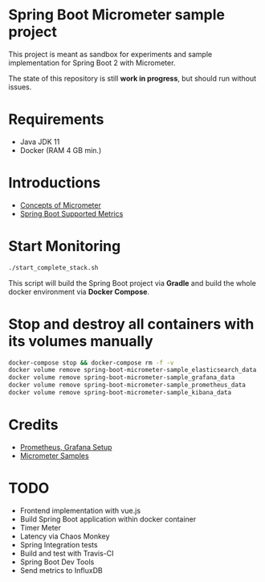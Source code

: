# Spring Boot Micrometer sample project

This project is meant as sandbox for experiments and sample implementation for Spring Boot 2 with Micrometer.

The state of this repository is still **work in progress**, but should run without issues.

# Requirements

* Java JDK 11
* Docker (RAM 4 GB min.)

# Introductions

* [Concepts of Micrometer](https://micrometer.io/docs/concepts)
* [Spring Boot Supported Metrics](https://docs.spring.io/spring-boot/docs/current/reference/htmlsingle/#production-ready-metrics-meter)

# Start Monitoring

```bash
./start_complete_stack.sh
```

This script will build the Spring Boot project via **Gradle** and build the whole docker environment via **Docker Compose**.

# Stop and destroy all containers with its volumes manually

```bash
docker-compose stop && docker-compose rm -f -v
docker volume remove spring-boot-micrometer-sample_elasticsearch_data
docker volume remove spring-boot-micrometer-sample_grafana_data
docker volume remove spring-boot-micrometer-sample_prometheus_data
docker volume remove spring-boot-micrometer-sample_kibana_data
```

# Credits

* [Prometheus, Grafana Setup](https://github.com/vegasbrianc/prometheus)
* [Micrometer Samples](https://github.com/micrometer-metrics/micrometer/tree/master/samples/micrometer-samples-boot1/src/main/java/io/micrometer/boot1/samples)

# TODO
* Frontend implementation with vue.js
* Build Spring Boot application within docker container
* Timer Meter 
* Latency via Chaos Monkey
* Spring Integration tests
* Build and test with Travis-CI
* Spring Boot Dev Tools
* Send metrics to InfluxDB